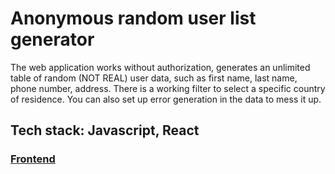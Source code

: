 # Anonymous random user list generator

The web application works without authorization, generates an unlimited table of random (NOT REAL) user data, such as first name, last name, phone number, address. There is a working filter to select a specific country of residence. You can also set up error generation in the data to mess it up.

## Tech stack: Javascript, React

### [Frontend](https://github.com/loqumi/anonymous-user-list-generator)
